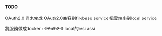 



#### TODO
OAuth2.0 尚未完成
OAuth2.0兼容到firebase service
把雲端串到local service


將服務做成docker : 
~~OAuth2.0~~
local的resi assi